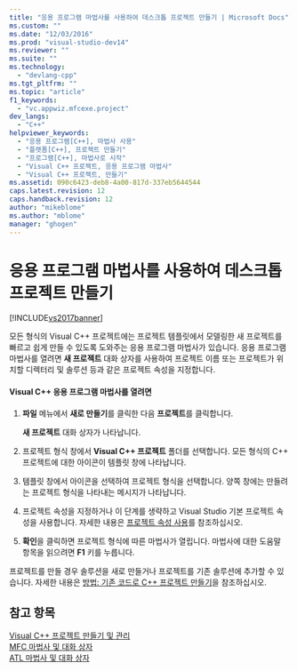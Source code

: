 ```yaml
---
title: "응용 프로그램 마법사를 사용하여 데스크톱 프로젝트 만들기 | Microsoft Docs"
ms.custom: ""
ms.date: "12/03/2016"
ms.prod: "visual-studio-dev14"
ms.reviewer: ""
ms.suite: ""
ms.technology: 
  - "devlang-cpp"
ms.tgt_pltfrm: ""
ms.topic: "article"
f1_keywords: 
  - "vc.appwiz.mfcexe.project"
dev_langs: 
  - "C++"
helpviewer_keywords: 
  - "응용 프로그램[C++], 마법사 사용"
  - "플랫폼[C++], 프로젝트 만들기"
  - "프로그램[C++], 마법사로 시작"
  - "Visual C++ 프로젝트, 응용 프로그램 마법사"
  - "Visual C++ 프로젝트, 만들기"
ms.assetid: 090c6423-deb8-4a00-817d-337eb5644544
caps.latest.revision: 12
caps.handback.revision: 12
author: "mikeblome"
ms.author: "mblome"
manager: "ghogen"
---
```

# 응용 프로그램 마법사를 사용하여 데스크톱 프로젝트 만들기
[!INCLUDE[vs2017banner](../assembler/inline/includes/vs2017banner.md)]

모든 형식의 Visual C\+\+ 프로젝트에는 프로젝트 템플릿에서 모델링한 새 프로젝트를 빠르고 쉽게 만들 수 있도록 도와주는 응용 프로그램 마법사가 있습니다.  응용 프로그램 마법사를 열려면 **새 프로젝트** 대화 상자를 사용하여 프로젝트 이름 또는 프로젝트가 위치할 디렉터리 및 솔루션 등과 같은 프로젝트 속성을 지정합니다.  
  
#### Visual C\+\+ 응용 프로그램 마법사를 열려면  
  
1.  **파일** 메뉴에서 **새로 만들기**를 클릭한 다음 **프로젝트**를 클릭합니다.  
  
     **새 프로젝트** 대화 상자가 나타납니다.  
  
2.  프로젝트 형식 창에서 **Visual C\+\+ 프로젝트** 폴더를 선택합니다.  모든 형식의 C\+\+ 프로젝트에 대한 아이콘이 템플릿 창에 나타납니다.  
  
3.  템플릿 창에서 아이콘을 선택하여 프로젝트 형식을 선택합니다.  양쪽 창에는 만들려는 프로젝트 형식을 나타내는 메시지가 나타납니다.  
  
4.  프로젝트 속성을 지정하거나 이 단계를 생략하고 Visual Studio 기본 프로젝트 속성을 사용합니다.  자세한 내용은 [프로젝트 속성 사용](../ide/working-with-project-properties.md)를 참조하십시오.  
  
5.  **확인**을 클릭하면 프로젝트 형식에 따른 마법사가 열립니다.  마법사에 대한 도움말 항목을 읽으려면 **F1** 키를 누릅니다.  
  
 프로젝트를 만들 경우 솔루션을 새로 만들거나 프로젝트를 기존 솔루션에 추가할 수 있습니다.  자세한 내용은 [방법: 기존 코드로 C\+\+ 프로젝트 만들기](../ide/how-to-create-a-cpp-project-from-existing-code.md)을 참조하십시오.  
  
## 참고 항목  
 [Visual C\+\+ 프로젝트 만들기 및 관리](../ide/creating-and-managing-visual-cpp-projects.md)   
 [MFC 마법사 및 대화 상자](../mfc/reference/mfc-wizards-and-dialog-boxes.md)   
 [ATL 마법사 및 대화 상자](../atl/reference/atl-wizards-and-dialog-boxes.md)